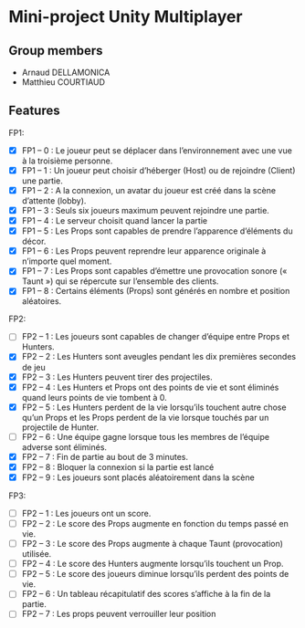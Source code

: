 # Mini-project Unity Multiplayer

## Group members

* Arnaud DELLAMONICA
* Matthieu COURTIAUD

## Features

FP1:
- [x] FP1 – 0 : Le joueur peut se déplacer dans l’environnement avec une vue à la troisième personne.
- [x] FP1 – 1 : Un joueur peut choisir d’héberger (Host) ou de rejoindre (Client) une partie.
- [x] FP1 – 2 : A la connexion, un avatar du joueur est créé dans la scène d’attente (lobby).
- [x] FP1 – 3 : Seuls six joueurs maximum peuvent rejoindre une partie.
- [x] FP1 – 4 : Le serveur choisit quand lancer la partie
- [x] FP1 – 5 : Les Props sont capables de prendre l’apparence d’éléments du décor.
- [x] FP1 – 6 : Les Props peuvent reprendre leur apparence originale à n’importe quel moment.
- [x] FP1 – 7 : Les Props sont capables d’émettre une provocation sonore (« Taunt ») qui se répercute sur l’ensemble des clients.
- [x] FP1 – 8 : Certains éléments (Props) sont générés en nombre et position aléatoires.

FP2:
- [ ] FP2 – 1 : Les joueurs sont capables de changer d’équipe entre Props et Hunters.
- [x] FP2 – 2 : Les Hunters sont aveugles pendant les dix premières secondes de jeu
- [X] FP2 – 3 : Les Hunters peuvent tirer des projectiles.
- [X] FP2 – 4 : Les Hunters et Props ont des points de vie et sont éliminés quand leurs points de vie tombent à 0.
- [X] FP2 – 5 : Les Hunters perdent de la vie lorsqu’ils touchent autre chose qu’un Props et les Props perdent de la vie lorsque touchés par un projectile de Hunter.
- [ ] FP2 – 6 : Une équipe gagne lorsque tous les membres de l’équipe adverse sont éliminés.
- [x] FP2 – 7 : Fin de partie au bout de 3 minutes.
- [X] FP2 – 8 : Bloquer la connexion si la partie est lancé
- [x] FP2 – 9 : Les joueurs sont placés aléatoirement dans la scène

FP3:
- [ ] FP2 – 1 : Les joueurs ont un score.
- [ ] FP2 – 2 : Le score des Props augmente en fonction du temps passé en vie.
- [ ] FP2 – 3 : Le score des Props augmente à chaque Taunt (provocation) utilisée.
- [ ] FP2 – 4 : Le score des Hunters augmente lorsqu’ils touchent un Prop.
- [ ] FP2 – 5 : Le score des joueurs diminue lorsqu’ils perdent des points de vie.
- [ ] FP2 – 6 : Un tableau récapitulatif des scores s’affiche à la fin de la partie.
- [ ] FP2 – 7 : Les props peuvent verrouiller leur position